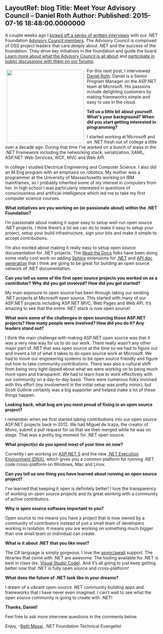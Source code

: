 LayoutRef: blog
Title: Meet Your Advisory Council – Daniel Roth
Author: 
Published: 2015-07-16 18:48:00.0000000
---
<p>A couple weeks ago I <a href="/tags/meet%20the%20team">kicked off a series of written interviews</a> with our .NET Foundation <a href="/about/board-of-directors#advisory-council">Advisory Council members</a>. The Advisory Council is composed of OSS project leaders that care deeply about .NET and the success of the foundation. They drive key initiatives in the foundation and guide the board. <a href="/assets/documents/net-foundation-advisory-council-proposal.pdf">Learn more about what the Advisory Council is all about</a> and <a href="http://forums.dotnetfoundation.org/c/governance/advisory-council">participate in public discussions with them on our forums</a>.</p>

<p><img width="252" height="239" style="background-image: none; float: left; margin: 0px 0px 0px 5px; display: inline; border-width: 0px; padding: 5px 10px 5px 0px;" alt="" src="/assets/members/Daniel.jpg" /></p>

<p>For this next post, I interviewed <a href="https://twitter.com/danroth27">Daniel Roth</a>. Daniel is a Senior Program Manager on the ASP.NET team at Microsoft. His passions include delighting customers by making frameworks simple and easy to use in the cloud.</p>

<p><strong>Tell us a little bit about yourself. What's your background? When did you start getting interested in programming?</strong></p>

<p>I started working at Microsoft and on .NET fresh out of college a little over a decade ago. During that time I&rsquo;ve worked on a bunch of areas in the .NET Framework including the networking stack, serialization, XAML, ASP.NET Web Services, WCF, MVC and Web API.</p>

<p>In college I studied Electrical Engineering and Computer Science. I also did an M.Eng program with an emphasis on robotics. My mother was a programmer at the University of Massachusetts working on IBM mainframes, so I probably inherited some of my interest in computers from her. In high school I was particularly interested in questions of consciousness and artificial intelligence which led me to take my first computer science courses.</p>

<p><strong>What initiatives are you working on (or passionate about) within the .NET Foundation?</strong></p>

<p>I&rsquo;m passionate about making it super easy to setup well-run open source .NET projects. I think there&rsquo;s a lot we can do to make it easy to setup your project, setup your build infrastructure, sign your bits and make it simple to accept contributions.</p>

<p>I&rsquo;m also excited about making it really easy to setup open source documentation for .NET projects. The <a href="http://readthedocs.org/">Read the Docs</a> folks have been doing some really cool work on adding <a href="http://sphinx-doc.org/">Sphinx</a> extensions for <a href="https://github.com/rtfd/sphinxcontrib-dotnetdomain">.NET</a> and <a href="https://github.com/rtfd/sphinx-autoapi">API doc generation</a> that I think are going to be great for building an open source network of .NET documentation. &nbsp;</p>

<p><strong>Can you tell us some of the first open source projects you worked on as a contributor? Why did you get involved? How did you get started?</strong></p>

<p>My main exposure to open source has been through taking our existing .NET projects at Microsoft open source. This started with many of our ASP.NET projects including ASP.NET MVC, Web Pages and Web API. It&rsquo;s amazing to see that the entire .NET stack is now open source!</p>

<p><strong>What were some of the challenges in open sourcing those ASP.NET projects? How many people were involved? How did you do it? Any leaders stand out?</strong></p>

<p>I think the main challenge with making ASP.NET open source was that it was a very new way for us to do our work. There really wasn&rsquo;t any other major part of .NET that was open source at the time so we had to figure out and invent a lot of what it takes to do open source work at Microsoft. We had to move our engineering systems to be open source friendly and figure out how to take community contributions. There was also a cultural shift from being very tight-lipped about what we were working on to being much more open and transparent. We had to learn how to work effectively with our community on a day-to-day basis. There were numerous folks involved with this effort (my involvement in the initial setup was pretty minor), but Scott Guthrie certainly was a big supporter and helped make a lot of these things happen.</p>

<p><strong>Looking back, what bug are you most proud of fixing in an open source project?</strong></p>

<p>I remember when we first started taking contributions into our open source ASP.NET projects back in 2012. We had Miguel de Icaza, the creator of Mono, submit a pull request for us that we then merged while he was on stage. That was a pretty big moment for .NET open source.</p>

<p><strong>What project(s) do you spend most of your time on now?</strong></p>

<p>Currently I am working on <a href="https://github.com/aspnet/home">ASP.NET 5</a> and the new <a href="https://github.com/aspnet/dnx">.NET Execution Environment (DNX)</a>, which gives you a common platform for running .NET code cross-platform on Windows, Mac and Linux.</p>

<p><strong>Can you tell us one thing you have learned about running an open source project?</strong></p>

<p>I&rsquo;ve learned that keeping it open is definitely better! I love the transparency of working on open source projects and its great working with a community of active contributors.</p>

<p><strong>Why is open source software important to you?</strong></p>

<p>Open source to me means you have a project that is now owned by a community of contributors instead of just a small team of developers working in isolation. It means you are working on something much bigger than one small team or individual can create.</p>

<p><strong>What is it about .NET that you like most?</strong></p>

<p>The C# language is simply gorgeous. I love the <a href="https://msdn.microsoft.com/en-us/library/hh191443.aspx">async/await</a> support. The libraries that come with .NET are awesome. The tooling available for .NET is best in class (ex. <a href="http://code.visualstudio.com/">Visual Studio Code</a>). And it&rsquo;s all going to just keep getting better now that .NET is fully open source and cross-platform!</p>

<p><strong>What does the future of .NET look like in your dreams?</strong></p>

<p>I dream of a vibrant open-source .NET community building apps and frameworks that I have never even imagined. I can&rsquo;t wait to see what the open source community is going to create with .NET!</p>

<p><strong>Thanks, Daniel!</strong></p>

<p>Feel free to ask more interview questions in the comments below.</p>

<p>Enjoy, -<a href="https://twitter.com/bethmassi">Beth Massi</a>, .NET Foundation Technical Evangelist</p>
